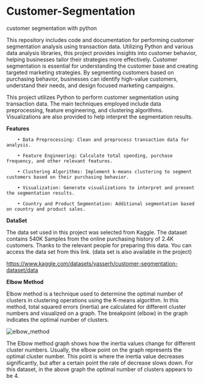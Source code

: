 # Customer-Segmentation
customer segmentation with python

This repository includes code and documentation for performing customer segmentation analysis using transaction data. Utilizing Python and various data analysis libraries, this project provides insights into customer behavior, helping businesses tailor their strategies more effectively. Customer segmentation is essential for understanding the customer base and creating targeted marketing strategies. By segmenting customers based on purchasing behavior, businesses can identify high-value customers, understand their needs, and design focused marketing campaigns.

This project utilizes Python to perform customer segmentation using transaction data. The main techniques employed include data preprocessing, feature engineering, and clustering algorithms. Visualizations are also provided to help interpret the segmentation results.

**Features**
      
        • Data Preprocessing: Clean and preprocess transaction data for analysis.
        
        • Feature Engineering: Calculate total spending, purchase frequency, and other relevant features.
        
        • Clustering Algorithms: Implement k-means clustering to segment customers based on their purchasing behavior.
        
        • Visualization: Generate visualizations to interpret and present the segmentation results.
        
        • Country and Product Segmentation: Additional segmentation based on country and product sales.

**DataSet**

The data set used in this project was selected from Kaggle. The dataset contains 540K Samples from the online purchasing history of 2.4K customers. 
Thanks to the relevant people for preparing this data. You can access the data set from this link. (data set is also available in the project)

https://www.kaggle.com/datasets/yasserh/customer-segmentation-dataset/data

**Elbow Method**

Elbow method is a technique used to determine the optimal number of clusters in clustering operations using the K-means algorithm. In this method, total squared errors (inertia) are calculated for different cluster numbers and visualized on a graph. The breakpoint (elbow) in the graph indicates the optimal number of clusters.

![elbow_method](https://github.com/user-attachments/assets/9927bd04-63c6-4aa3-8227-f830db0e89da)

The Elbow method graph shows how the inertia values ​​change for different cluster numbers. Usually, the elbow point on the graph represents the optimal cluster number. This point is where the inertia value decreases significantly, but after a certain point the rate of decrease slows down. For this dataset, in the above graph the optimal number of clusters appears to be 4.


